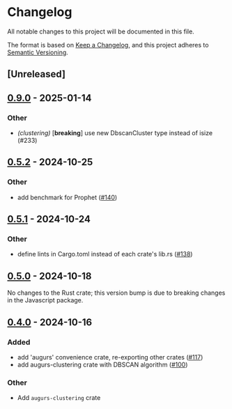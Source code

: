 # Changelog
All notable changes to this project will be documented in this file.

The format is based on [Keep a Changelog](https://keepachangelog.com/en/1.0.0/),
and this project adheres to [Semantic Versioning](https://semver.org/spec/v2.0.0.html).

## [Unreleased]

## [0.9.0](https://github.com/grafana/augurs/compare/augurs-clustering-v0.8.1...augurs-clustering-v0.9.0) - 2025-01-14

### Other

- *(clustering)* [**breaking**] use new DbscanCluster type instead of isize (#233)

## [0.5.2](https://github.com/grafana/augurs/compare/augurs-clustering-v0.5.1...augurs-clustering-v0.5.2) - 2024-10-25

### Other

- add benchmark for Prophet ([#140](https://github.com/grafana/augurs/pull/140))

## [0.5.1](https://github.com/grafana/augurs/compare/augurs-clustering-v0.5.0...augurs-clustering-v0.5.1) - 2024-10-24

### Other

- define lints in Cargo.toml instead of each crate's lib.rs ([#138](https://github.com/grafana/augurs/pull/138))

## [0.5.0](https://github.com/grafana/augurs/compare/augurs-clustering-v0.5.0...augurs-clustering-v0.4.3) - 2024-10-18

No changes to the Rust crate; this version bump is due to breaking changes in the
Javascript package.

## [0.4.0](https://github.com/grafana/augurs/compare/augurs-clustering-v0.3.1...augurs-clustering-v0.4.0) - 2024-10-16

### Added

- add 'augurs' convenience crate, re-exporting other crates ([#117](https://github.com/grafana/augurs/pull/117))
- add augurs-clustering crate with DBSCAN algorithm ([#100](https://github.com/grafana/augurs/pull/100))

### Other
- Add `augurs-clustering` crate
